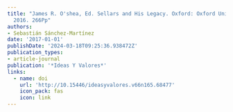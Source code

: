 ```yaml
---
title: "James R. O'shea, Ed. Sellars and His Legacy. Oxford: Oxford University Press,
  2016. 266Pp"
authors:
- Sebastián Sánchez-Martínez
date: '2017-01-01'
publishDate: '2024-03-18T09:25:36.938472Z'
publication_types:
- article-journal
publication: '*Ideas Y Valores*'
links:
  - name: doi
    url: 'http://10.15446/ideasyvalores.v66n165.68477'
    icon_pack: fas
    icon: link
---
```

